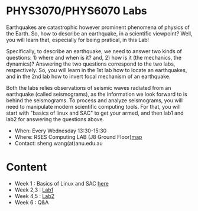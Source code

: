 PHYS3070/PHYS6070 Labs
====

Earthquakes are catastrophic however prominent phenomena of physics of the Earth. So, how to
describe an earthquake, in a scientific viewpoint? Well, you will learn that, especially for being pratical, in this Lab!

Specifically, to describe an earthquake, we need to answer two kinds of questions: 1) where and when is it? and, 2) how is it (the mechanics, the dynamics)?
Answering the two questions correspond to the two labs, respectively. So, you will learn in the 1st lab how to locate an earthquakes, and in the 2nd lab how to invert focal mechanism of an earthquake.

Both the labs relies observations of seismic waves radiated from an earthquake (called seismograms), as the information we look forward to is behind the seismograms. To process and analyze seismograms, you will need to manipulate modern scientific computing tools. For that, you will start with "basics of linux and SAC" to get your armed, and then lab1 and lab2 for answering the questions above.


- When: Every Wednesday 13:30-15:30
- Where: RSES Computing LAB (J8 Ground Floor)[map](https://www.google.com/maps/place/Jaeger+8/@-35.2837193,149.115299,18.75z/data=!4m12!1m6!3m5!1s0x345e61a9c2de99:0x1c74dd792f36cd66!2sANU+Research+School+of+Earth+Sciences!8m2!3d-35.2838867!4d149.1150271!3m4!1s0x6b164d8c98037cb3:0x137b95ded7380043!8m2!3d-35.2840535!4d149.1153078)
- Contact: sheng.wang(at)anu.edu.au

# Content
- Week 1 : Basics of Linux and SAC [here](https://github.com/sheng09/PHYS3070-6070-Lastest/blob/main/materials/Basics/README.md#basics-of-linux-and-sac)
- Week 2,3 : [Lab1](https://github.com/sheng09/PHYS3070-6070-Lastest/tree/main/materials/Lab1/README.md)
- Week 4,5 : [Lab2](https://github.com/sheng09/PHYS3070-6070-Lastest/tree/main/materials/Lab2/README.md)
- Week 6 : Q&A

